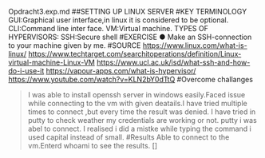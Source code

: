 Opdracht3.exp.md
##SETTING UP LINUX SERVER
#KEY TERMINOLOGY
GUI:Graphical user interface,in linux it is considered to be optional.
CLI:Command line inter face.
VM:Virtual machine.
TYPES OF HYPERVISORS:
SSH:Secure shell
#EXERCISE
●	Make an SSH-connection to your machine given by me.
#SOURCE
https://www.linux.com/what-is-linux/
https://www.techtarget.com/searchitoperations/definition/Linux-virtual-machine-Linux-VM
https://www.ucl.ac.uk/isd/what-ssh-and-how-do-i-use-it
https://vapour-apps.com/what-is-hypervisor/
https://www.youtube.com/watch?v=KLN2bY0dTtQ
#Overcome challanges
>I was able to install openssh server in windows easily.Faced issue while connecting to the vm with given deatails.I have tried multiple times to connect ,but every time the result was denied.
>I have tried in putty to check weather my credentials are working or not.
>putty i was abel to connect.
>I realised i did a mistke while typing the command i used capital instead of small.
#Results
Able to connect to the vm.Enterd whoami to see the results.
[]
